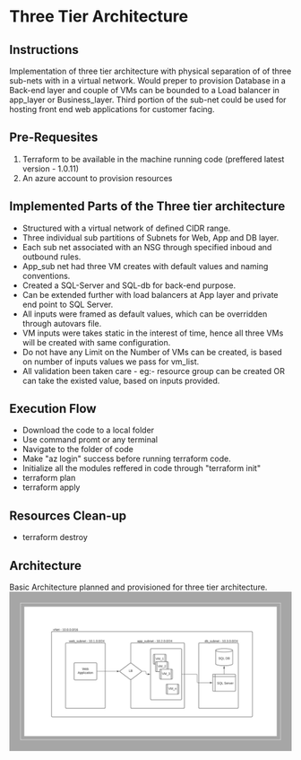 # Three Tier Architecture

## Instructions
Implementation of three tier architecture with physical separation of of three sub-nets with in a virtual network.
Would preper to provision Database in a Back-end layer and couple of VMs can be bounded to a Load balancer in app_layer or Business_layer. Third portion of the sub-net could be used for hosting front end web applications for customer facing.


## Pre-Requesites
1. Terraform to be available in the machine running code (preffered latest version - 1.0.11)
2. An azure account to provision resources


## Implemented Parts of the Three tier architecture
- Structured with a virtual network of defined CIDR range.
- Three individual sub partitions of Subnets for Web, App and DB layer. 
- Each sub net associated with an NSG through specified inboud and outbound rules.
- App_sub net had three VM creates with default values and naming conventions.
- Created a SQL-Server and SQL-db for back-end purpose.
- Can be extended further with load balancers at App layer and private end point to SQL Server.
- All inputs were framed as default values, which can be overridden through autovars file.
- VM inputs were takes static in the interest of time, hence all three VMs will be created with same configuration.
- Do not have any Limit on the Number of VMs can be created, is based on number of inputs values we pass for vm_list.
- All validation been taken care - eg:- resource group can be created OR can take the existed value, based on inputs provided.


## Execution Flow
- Download the code to a local folder
- Use command promt or any terminal
- Navigate to the folder of code
- Make "az login" success before running terraform code.
- Initialize all the modules reffered in code through "terraform init"
- terraform plan
- terraform apply


## Resources Clean-up
- terraform destroy


## Architecture
Basic Architecture planned and provisioned for three tier architecture.
![architecture](threetierarchitecture.png)
